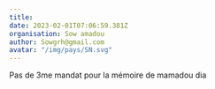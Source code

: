 ```yaml
---
title: 
date: 2023-02-01T07:06:59.381Z
organisation: Sow amadou 
author: Sowgrh@gmail.com 
avatar: "/img/pays/SN.svg"
---
```


Pas de 3me mandat pour la mémoire de mamadou dia